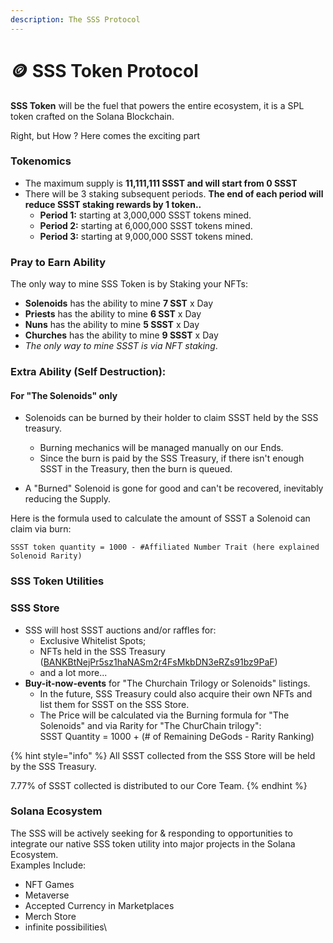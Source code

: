 ```yaml
---
description: The SSS Protocol
---
```


# 🪙 SSS Token Protocol

**SSS Token** will be the fuel that powers the entire ecosystem, it is a SPL token crafted on the Solana Blockchain.

Right, but How ? Here comes the exciting part

### Tokenomics

* The maximum supply is **11,111,111 SSST and will start from 0 SSST**
* There will be 3 staking subsequent periods. **The end of each period will reduce SSST staking rewards by 1 token..**
  * **Period 1:** starting at 3,000,000 SSST tokens mined.
  * **Period 2:** starting at 6,000,000 SSST tokens mined.
  * **Period 3:** starting at 9,000,000 SSST tokens mined.

### Pray to Earn Ability

The only way to mine SSS Token is by Staking your NFTs:

* **Solenoids** has the ability to mine **7 SST** x Day
* **Priests** has the ability to mine **6 SST** x Day
* **Nuns** has the ability to mine **5 SSST** x Day
* **Churches** has the ability to mine **9 SSST** x Day
* _The only way to mine SSST is via NFT staking_.

### Extra Ability (Self Destruction):

#### For "The Solenoids" only

*   Solenoids can be burned by their holder to claim SSST held by the SSS treasury.

    * Burning mechanics will be managed manually on our Ends.
    * Since the burn is paid by the SSS Treasury, if there isn't enough SSST in the Treasury, then the burn is queued.

    &#x20;
* A "Burned" Solenoid is gone for good and can't be recovered, inevitably reducing the Supply.&#x20;

Here is the formula used to calculate the amount of SSST a Solenoid can claim via burn:

```
SSST token quantity = 1000 - #Affiliated Number Trait (here explained Solenoid Rarity)
```



### SSS Token Utilities

### SSS Store

* SSS will host SSST auctions and/or raffles for:
  * Exclusive Whitelist Spots;
  * NFTs held in the SSS Treasury ([BANKBtNejPr5sz1haNASm2r4FsMkbDN3eRZs91bz9PaF](https://solscan.io/account/BANKBtNejPr5sz1haNASm2r4FsMkbDN3eRZs91bz9PaF))
  * and a lot more...
* **Buy-it-now-events** for "The Churchain Trilogy or Solenoids" listings.
  * In the future, SSS Treasury could also acquire their own NFTs and list them for SSST on the SSS Store.
  * The Price will be calculated via the Burning formula for "The Solenoids" and via Rarity for "The ChurChain trilogy":\
    &#x20;SSST Quantity = 1000 + (# of Remaining DeGods - Rarity Ranking)

{% hint style="info" %}
All SSST collected from the SSS Store will be held by the SSS Treasury.

7.77% of SSST collected is distributed to our Core Team.
{% endhint %}

### Solana Ecosystem

The SSS will be actively seeking for & responding to opportunities to integrate our native SSS token utility into major projects in the Solana Ecosystem.\
Examples Include:

* NFT Games&#x20;
* Metaverse
* Accepted Currency in Marketplaces
* Merch Store
* infinite possibilities\
